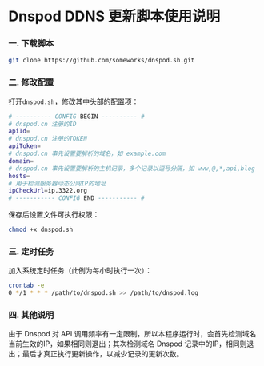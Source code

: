 # Dnspod DDNS 更新脚本使用说明

### 一. 下载脚本

```bash
git clone https://github.com/someworks/dnspod.sh.git
```

### 二. 修改配置

打开`dnspod.sh`，修改其中头部的配置项：

```bash
# ---------- CONFIG BEGIN ---------- #
# dnspod.cn 注册的ID
apiId=
# dnspod.cn 注册的TOKEN
apiToken=
# dnspod.cn 事先设置要解析的域名，如 example.com
domain=
# dnspod.cn 事先设置要解析的主机记录，多个记录以逗号分隔，如 www,@,*,api,blog
hosts=
# 用于检测服务器动态公网IP的地址
ipCheckUrl=ip.3322.org
# ----------- CONFIG END ----------- #
```

保存后设置文件可执行权限：

```bash
chmod +x dnspod.sh
```

### 三. 定时任务

加入系统定时任务（此例为每小时执行一次）：

```bash
crontab -e
0 */1 * * * /path/to/dnspod.sh >> /path/to/dnspod.log
```

### 四. 其他说明

由于 Dnspod 对 API 调用频率有一定限制，所以本程序运行时，会首先检测域名当前生效的IP，如果相同则退出；其次检测域名 Dnspod 记录中的IP，相同则退出；最后才真正执行更新操作，以减少记录的更新次数。
